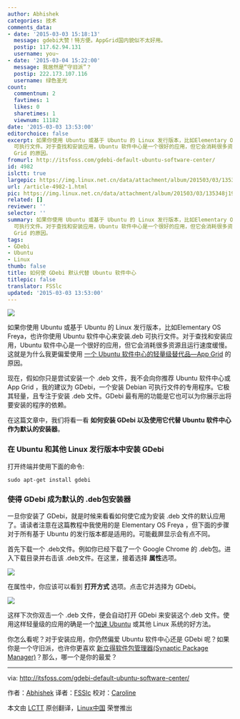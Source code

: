 ```yaml
---
author: Abhishek
categories: 技术
comments_data:
- date: '2015-03-03 15:18:13'
  message: gdebi大赞！特方便。AppGrid国内貌似不太好用。
  postip: 117.62.94.131
  username: you~
- date: '2015-03-04 15:22:00'
  message: 我居然是“守旧派”？
  postip: 222.173.107.116
  username: 绿色圣光
count:
  commentnum: 2
  favtimes: 1
  likes: 0
  sharetimes: 1
  viewnum: 11182
date: '2015-03-03 13:53:00'
editorchoice: false
excerpt: 如果你使用 Ubuntu 或基于 Ubuntu 的 Linux 发行版本，比如Elementary OS Freya，也许你使用 Ubuntu 软件中心来安装.deb
  可执行文件。对于查找和安装应用，Ubuntu 软件中心是一个很好的应用，但它会消耗很多资源且运行速度缓慢。这就是为什么我更偏爱使用 一个 Ubuntu 软件中心的轻量级替代品—App
  Grid 的原因。
fromurl: http://itsfoss.com/gdebi-default-ubuntu-software-center/
id: 4982
islctt: true
largepic: https://img.linux.net.cn/data/attachment/album/201503/03/135348j19he11p3ggb319i.jpeg
url: /article-4982-1.html
pic: https://img.linux.net.cn/data/attachment/album/201503/03/135348j19he11p3ggb319i.jpeg.thumb.jpg
related: []
reviewer: ''
selector: ''
summary: 如果你使用 Ubuntu 或基于 Ubuntu 的 Linux 发行版本，比如Elementary OS Freya，也许你使用 Ubuntu 软件中心来安装.deb
  可执行文件。对于查找和安装应用，Ubuntu 软件中心是一个很好的应用，但它会消耗很多资源且运行速度缓慢。这就是为什么我更偏爱使用 一个 Ubuntu 软件中心的轻量级替代品—App
  Grid 的原因。
tags:
- GDebi
- Ubuntu
- Linux
thumb: false
title: 如何使 GDebi 默认代替 Ubuntu 软件中心
titlepic: false
translator: FSSlc
updated: '2015-03-03 13:53:00'
---
```


[![](https://camo.githubusercontent.com/4dbc733853c2703b1ff155e682e35cd35b6ae7e1/687474703a2f2f697473666f73732e697473666f73732e6e6574646e612d63646e2e636f6d2f77702d636f6e74656e742f75706c6f6164732f323031352f30322f4d616b655f47446562695f44656661756c742e6a706567)](https://camo.githubusercontent.com/4dbc733853c2703b1ff155e682e35cd35b6ae7e1/687474703a2f2f697473666f73732e697473666f73732e6e6574646e612d63646e2e636f6d2f77702d636f6e74656e742f75706c6f6164732f323031352f30322f4d616b655f47446562695f44656661756c742e6a706567)


如果你使用 Ubuntu 或基于 Ubuntu 的 Linux 发行版本，比如Elementary OS Freya，也许你使用 Ubuntu 软件中心来安装.deb 可执行文件。对于查找和安装应用，Ubuntu 软件中心是一个很好的应用，但它会消耗很多资源且运行速度缓慢。这就是为什么我更偏爱使用 [一个 Ubuntu 软件中心的轻量级替代品—App Grid](http://itsfoss.com/app-grid-lighter-alternative-ubuntu-software-center/) 的原因。


现在，假如你只是尝试安装一个 .deb 文件，我不会向你推荐 Ubuntu 软件中心或 App Grid ，我的建议为 GDebi，一个安装 Debian 可执行文件的专用程序。它极其轻量，且专注于安装 .deb 文件。GDebi 最有用的功能是它也可以为你展示出将要安装的程序的依赖。


在这篇文章中，我们将看一看 **如何安装 GDebi 以及使用它代替 Ubuntu 软件中心作为默认的安装器**。


### 在 Ubuntu 和其他 Linux 发行版本中安装 GDebi


打开终端并使用下面的命令:



```
sudo apt-get install gdebi

```

### 使得 GDebi 成为默认的 .deb包安装器


一旦你安装了 GDebi，就是时候来看看如何使它成为安装 .deb 文件的默认应用了。请读者注意在这篇教程中我使用的是 Elementary OS Freya ，但下面的步骤对于所有基于 Ubuntu 的发行版本都是适用的。可能截屏显示会有点不同。


首先下载一个 .deb文件。例如你已经下载了一个 Google Chrome 的 .deb包。进入下载目录并右击该 .deb文件。在这里，接着选择 **属性**选项。


[![](https://camo.githubusercontent.com/9aeed99360ecb684415dea27aabc101552f409b0/687474703a2f2f697473666f73732e697473666f73732e6e6574646e612d63646e2e636f6d2f77702d636f6e74656e742f75706c6f6164732f323031352f30322f47446562695f64656661756c742e6a706567)](https://camo.githubusercontent.com/9aeed99360ecb684415dea27aabc101552f409b0/687474703a2f2f697473666f73732e697473666f73732e6e6574646e612d63646e2e636f6d2f77702d636f6e74656e742f75706c6f6164732f323031352f30322f47446562695f64656661756c742e6a706567)


在属性中，你应该可以看到 **打开方式** 选项。点击它并选择为 GDebi。


[![](https://camo.githubusercontent.com/ada5c54b1d62eba3a774b2707d4c795696d2c43d/687474703a2f2f697473666f73732e697473666f73732e6e6574646e612d63646e2e636f6d2f77702d636f6e74656e742f75706c6f6164732f323031352f30322f47446562695f64656661756c745f5562756e74752e6a706567)](https://camo.githubusercontent.com/ada5c54b1d62eba3a774b2707d4c795696d2c43d/687474703a2f2f697473666f73732e697473666f73732e6e6574646e612d63646e2e636f6d2f77702d636f6e74656e742f75706c6f6164732f323031352f30322f47446562695f64656661756c745f5562756e74752e6a706567)


这样下次你双击一个 .deb 文件，便会自动打开 GDebi 来安装这个.deb 文件。使用这样轻量级的应用的确是一个[加速 Ubuntu](http://itsfoss.com/speed-up-ubuntu-1310/) 或其他 Linux 系统的好方法。


你怎么看呢？对于安装应用，你仍然偏爱 Ubuntu 软件中心还是 GDebi 呢？如果你是一个守旧派，也许你更喜欢 [新立得软件包管理器(Synaptic Package Manager)](http://www.nongnu.org/synaptic/)？那么，哪一个是你的最爱？




---


via: <http://itsfoss.com/gdebi-default-ubuntu-software-center/>


作者：[Abhishek](http://itsfoss.com/author/abhishek/) 译者：[FSSlc](https://github.com/FSSlc) 校对：[Caroline](https://github.com/carolinewuyan)


本文由 [LCTT](https://github.com/LCTT/TranslateProject) 原创翻译，[Linux中国](http://linux.cn/) 荣誉推出